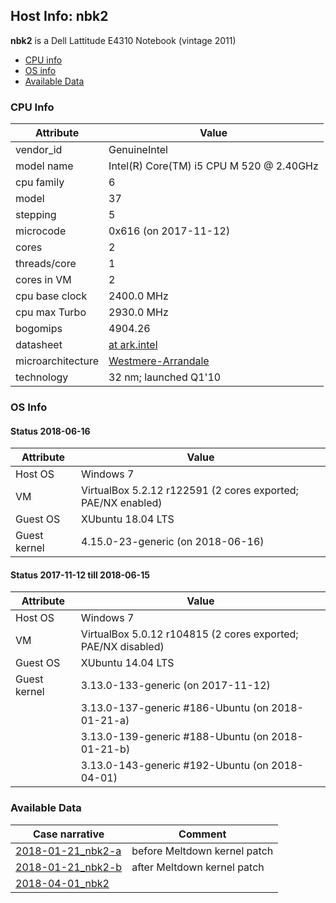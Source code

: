 ## Host Info: nbk2

**nbk2** is a Dell Lattitude E4310 Notebook (vintage 2011)

- [CPU info](#user-content-cpu)
- [OS info](#user-content-os)
- [Available Data](#user-content-data)

### <a id="cpu">CPU Info</a>

| Attribute | Value |
| --------- | ----- |
| vendor_id    | GenuineIntel |
| model name   | Intel(R) Core(TM) i5 CPU M 520  @ 2.40GHz |
| cpu family   | 6 |
| model        | 37 |
| stepping     | 5 |
| microcode    | 0x616 (on 2017-11-12) |
| cores        | 2 |
| threads/core | 1 |
| cores in VM  | 2 |
| cpu base clock  | 2400.0 MHz |
| cpu max Turbo   | 2930.0 MHz |
| bogomips     | 4904.26 |
| datasheet    | [at ark.intel](https://ark.intel.com/en/products/47341) |
| microarchitecture | [Westmere-Arrandale](https://en.wikipedia.org/wiki/Westmere_(microarchitecture)) |
| technology   | 32 nm; launched Q1'10 |

### <a id="os">OS Info</a>

#### <a id="os-2018-06-15">Status 2018-06-16</a>
| Attribute | Value |
| --------- | ----- |
| Host OS      | Windows 7 |
| VM           | VirtualBox 5.2.12 r122591 (2 cores exported; PAE/NX enabled) |
| Guest OS     | XUbuntu 18.04 LTS |
| Guest kernel | 4.15.0-23-generic (on 2018-06-16) |

#### <a id="os-2017-11-12">Status 2017-11-12 till 2018-06-15</a>
| Attribute | Value |
| --------- | ----- |
| Host OS      | Windows 7 |
| VM           | VirtualBox 5.0.12 r104815 (2 cores exported; PAE/NX disabled) |
| Guest OS     | XUbuntu 14.04 LTS |
| Guest kernel | 3.13.0-133-generic (on 2017-11-12) |
|              | 3.13.0-137-generic #186-Ubuntu  (on 2018-01-21-a) |
|              | 3.13.0-139-generic #188-Ubuntu  (on 2018-01-21-b) |
|              | 3.13.0-143-generic #192-Ubuntu  (on 2018-04-01) |

### <a id="data">Available Data</a>

| Case narrative | Comment |
| -------------- | ------- |
| [2018-01-21_nbk2-a](2018-01-21_nbk2-a.md) | before Meltdown kernel patch |
| [2018-01-21_nbk2-b](2018-01-21_nbk2-b.md) | after Meltdown kernel patch |
| [2018-04-01_nbk2](2018-04-01_nbk2.md) |  |
